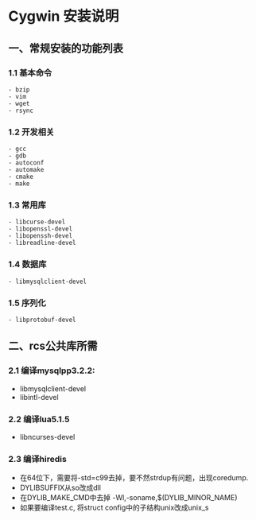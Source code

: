 Cygwin 安装说明
====

一、常规安装的功能列表
----

### 1.1 基本命令

    - bzip
    - vim
    - wget
    - rsync

### 1.2 开发相关

    - gcc
    - gdb
    - autoconf
    - automake
    - cmake
    - make

### 1.3 常用库

    - libcurse-devel
    - libopenssl-devel
    - libopenssh-devel
    - libreadline-devel

### 1.4 数据库

    - libmysqlclient-devel

### 1.5 序列化

    - libprotobuf-devel

二、rcs公共库所需
----

### 2.1 编译mysqlpp3.2.2:
  - libmysqlclient-devel
  - libintl-devel

### 2.2 编译lua5.1.5
  - libncurses-devel

### 2.3 编译hiredis
  - 在64位下，需要将-std=c99去掉，要不然strdup有问题，出现coredump.
  - DYLIBSUFFIX从so改成dll
  - 在DYLIB_MAKE_CMD中去掉 -Wl,-soname,$(DYLIB_MINOR_NAME)
  - 如果要编译test.c, 将struct config中的子结构unix改成unix_s
